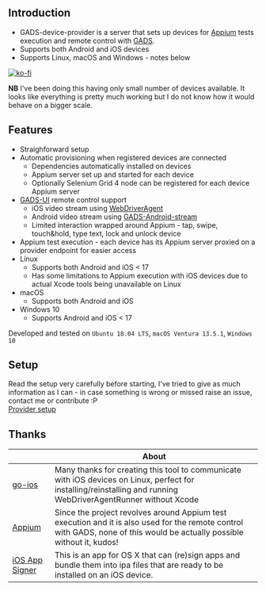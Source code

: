 ## Introduction

* GADS-device-provider is a server that sets up devices for [Appium](https://github.com/appium/appium) tests execution and remote control with [GADS](https://github.com/shamanec/GADS).
* Supports both Android and iOS devices
* Supports Linux, macOS and Windows - notes below

[![ko-fi](https://ko-fi.com/img/githubbutton_sm.svg)](https://ko-fi.com/Q5Q8SJ31N)

**NB** I've been doing this having only small number of devices available. It looks like everything is pretty much working but I do not know how it would behave on a bigger scale.  

## Features
* Straighforward setup
* Automatic provisioning when registered devices are connected
  * Dependencies automatically installed on devices
  * Appium server set up and started for each device
  * Optionally Selenium Grid 4 node can be registered for each device Appium server
* [GADS-UI](https://github.com/shamanec/GADS) remote control support
  * iOS video stream using [WebDriverAgent](https://github.com/appium/WebDriverAgent)
  * Android video stream using [GADS-Android-stream](https://github.com/shamanec/GADS-Android-stream)
  * Limited interaction wrapped around Appium - tap, swipe, touch&hold, type text, lock and unlock device
* Appium test execution - each device has its Appium server proxied on a provider endpoint for easier access
* Linux
  * Supports both Android and iOS < 17
  * Has some limitations to Appium execution with iOS devices due to actual Xcode tools being unavailable on Linux
* macOS
  * Supports both Android and iOS
* Windows 10
  * Supports Android and iOS < 17

Developed and tested on `Ubuntu 18.04 LTS`, `macOS Ventura 13.5.1`, `Windows 10`

## Setup  
Read the setup very carefully before starting, I've tried to give as much information as I can - in case something is wrong or missed raise an issue, contact me or contribute :P  
[Provider setup](./docs/setup.md)  

## Thanks
| |About|
|---|---|
|[go-ios](https://github.com/danielpaulus/go-ios)|Many thanks for creating this tool to communicate with iOS devices on Linux, perfect for installing/reinstalling and running WebDriverAgentRunner without Xcode|
|[Appium](https://github.com/appium/appium)|Since the project revolves around Appium test execution and it is also used for the remote control with GADS, none of this would be actually possible without it, kudos!|
|[iOS App Signer](https://github.com/DanTheMan827/ios-app-signer)|This is an app for OS X that can (re)sign apps and bundle them into ipa files that are ready to be installed on an iOS device.|  

